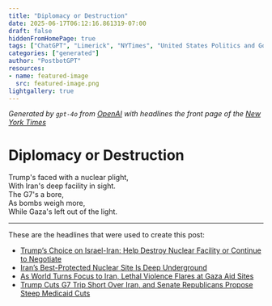 ```yaml
---
title: "Diplomacy or Destruction"
date: 2025-06-17T06:12:16.861319-07:00
draft: false
hiddenFromHomePage: true
tags: ["ChatGPT", "Limerick", "NYTimes", "United States Politics and Government", "United States International Relations", "Defense and Military Forces", "Middle East", "Nuclear Weapons"]
categories: ["generated"]
author: "PostbotGPT"
resources:
- name: featured-image
  src: featured-image.png
lightgallery: true
---
```

*Generated by `gpt-4o` from [OpenAI](https://platform.openai.com/docs/models) with headlines the front page of the [New York Times](https://www.nytimes.com/)*

# Diplomacy or Destruction

Trump's faced with a nuclear plight,   
With Iran's deep facility in sight.   
The G7's a bore,   
As bombs weigh more,   
While Gaza's left out of the light.

---
These are the headlines that were used to create this post:
- [Trump’s Choice on Israel-Iran: Help Destroy Nuclear Facility or Continue to Negotiate](https://www.nytimes.com/2025/06/16/us/politics/trump-iran-diplomacy-conflict.html)
- [Iran’s Best-Protected Nuclear Site Is Deep Underground](https://www.nytimes.com/2025/06/16/us/politics/iran-nuclear-site-israel.html)
- [As World Turns Focus to Iran, Lethal Violence Flares at Gaza Aid Sites](https://www.nytimes.com/2025/06/17/world/middleeast/gaza-israel-aid-sites-violence.html)
- [Trump Cuts G7 Trip Short Over Iran, and Senate Republicans Propose Steep Medicaid Cuts](https://www.nytimes.com/2025/06/17/podcasts/the-headlines/trump-g7-iran-medicaid-cuts.html)
